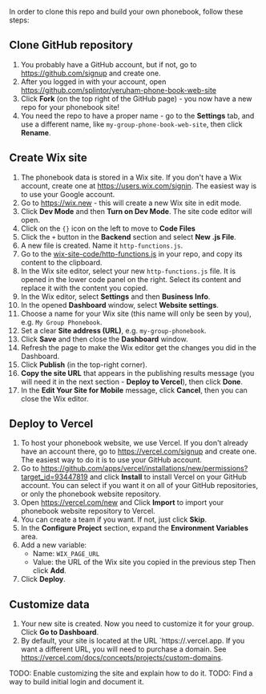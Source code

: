 In order to clone this repo and build your own phonebook, follow these steps:

## Clone GitHub repository
1. You probably have a GitHub account, but if not, go to https://github.com/signup and create one.
1. After you logged in with your account, open https://github.com/splintor/yeruham-phone-book-web-site
1. Click **Fork** (on the top right of the GitHub page) - you now have a new repo for your phonebook site!
1. You need the repo to have a proper name - go to the **Settings** tab, and use a different name, like `my-group-phone-book-web-site`, then click **Rename**.

## Create Wix site
1. The phonebook data is stored in a Wix site. If you don't have a Wix account, create one at https://users.wix.com/signin. The easiest way is to use your Google account.
1. Go to https://wix.new - this will create a new Wix site in edit mode.
1. Click **Dev Mode** and then **Turn on Dev Mode**. The site code editor will open.
1. Click on the `{}` icon on the left to move to **Code Files**
1. Click the `+` button in the **Backend** section and select **New .js File**.
1. A new file is created. Name it `http-functions.js`.
1. Go to the [wix-site-code/http-functions.js](wix-site-code/http-functions.js) in your repo, and copy its content to the clipboard.
1. In the Wix site editor, select your new `http-functions.js` file. It is opened in the lower code panel on the right. Select its content and replace it with the content you copied.
1. In the Wix editor, select **Settings** and then **Business Info**.
1. In the opened **Dashboard** window, select **Website settings**.
1. Choose a name for your Wix site (this name will only be seen by you), e.g. `My Group Phonebook`.
1. Set a clear **Site address (URL)**, e.g. `my-group-phonebook`.
1. Click **Save** and then close the **Dashboard** window.
1. Refresh the page to make the Wix editor get the changes you did in the Dashboard.
1. Click **Publish** (in the top-right corner).
1. **Copy the site URL** that appears in the publishing results message (you will need it in the next section - **Deploy to Vercel**), then click **Done**.
1. In the **Edit Your Site for Mobile** message, click **Cancel**, then you can close the Wix editor.

## Deploy to Vercel
1. To host your phonebook website, we use Vercel. If you don't already have an account there, go to https://vercel.com/signup and create one. The easiest way to do it is to use your GitHub account.
1. Go to https://github.com/apps/vercel/installations/new/permissions?target_id=93447819 and click **Install** to install Vercel on your GitHub account. You can select if you want it on all of your GitHub repositories, or only the phonebook website repository.
1. Open https://vercel.com/new and Click **Import** to import your phonebook website repository to Vercel.
1. You can create a team if you want. If not, just click **Skip**.
1. In the **Configure Project** section, expand the **Environment Variables** area.
1. Add a new variable:
    * Name: `WIX_PAGE_URL` 
    * Value: the URL of the Wix site you copied in the previous step
    Then click **Add**.
1. Click **Deploy**.

## Customize data
1. Your new site is created. Now you need to customize it for your group. Click **Go to Dashboard**.
1. By default, your site is located at the URL `https://<Github project name>.vercel.app. If you want a different URL, you will need to purchase a domain. See https://vercel.com/docs/concepts/projects/custom-domains.

TODO: Enable customizing the site and explain how to do it.
TODO: Find  a way to build initial login and document it.
